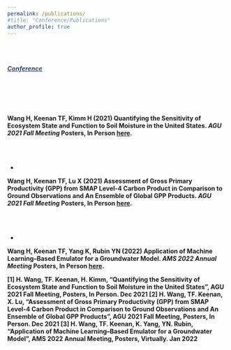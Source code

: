 ```yaml
---
permalink: /publications/
#title: "Conference/Publications"
author_profile: true
---
```


<br /><br /><br />
<a id="recent" style="color:314482"><strong><em><u>Conference</u></em></strong></a>

<br /><strong><br />
- 
<strong>Wang H</strong>, Keenan TF, Kimm H (2021)
Quantifying the Sensitivity of Ecosystem State and Function to Soil Moisture in the United States.
<em>AGU 2021 Fall Meeting</em> Posters, In Person <a href="https://agu.confex.com/agu/fm21/meetingapp.cgi/Paper/928037">here</a>.

<br /><strong><br />
- </strong>
<strong>Wang H</strong>, Keenan TF, Lu X (2021)
Assessment of Gross Primary Productivity (GPP) from SMAP Level-4 Carbon Product in Comparison to Ground Observations and An Ensemble of Global GPP Products.
<em>AGU 2021 Fall Meeting</em> Posters, In Person <a href="https://agu.confex.com/agu/fm21/meetingapp.cgi/Paper/928037">here</a>.

<br /><strong><br />
- </strong>
<strong>Wang H</strong>, Keenan TF, Yang K, Rubin YN (2022)
Application of Machine Learning–Based Emulator for a Groundwater Model.
<em>AMS 2022 Annual Meeting</em> Posters, In Person <a href="https://agu.confex.com/agu/fm21/meetingapp.cgi/Paper/928037">here</a>.

[1] H. Wang, TF. Keenan, H. Kimm, “Quantifying the Sensitivity of Ecosystem State and Function to Soil Moisture in the United States”, AGU 2021 Fall Meeting, Posters, In Person. Dec 2021
[2] H. Wang, TF. Keenan, X. Lu, “Assessment of Gross Primary Productivity (GPP) from SMAP Level-4 Carbon Product in Comparison to Ground Observations and An Ensemble of Global GPP Products”, AGU 2021 Fall Meeting, Posters, In Person. Dec 2021
[3] H. Wang, TF. Keenan, K. Yang, YN. Rubin, “Application of Machine Learning–Based Emulator for a Groundwater Model”, AMS 2022 Annual Meeting, Posters, Virtually. Jan 2022
